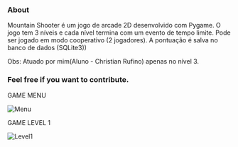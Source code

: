 
### About

Mountain Shooter é um jogo de arcade 2D desenvolvido com Pygame. O jogo tem 3 níveis e cada nível termina com um evento de tempo limite.
Pode ser jogado em modo cooperativo (2 jogadores).
A pontuação é salva no banco de dados (SQLite3))

Obs: Atuado por mim(Aluno - Christian Rufino) apenas no nível 3.
### Feel free if you want to contribute.



GAME MENU

![Menu](https://github.com/user-attachments/assets/c9524f59-6ebd-443a-82c0-53b63eb2128f)

GAME LEVEL 1

![Level1](https://github.com/user-attachments/assets/8af63514-178d-44c9-9eb0-299e0aee0933)

